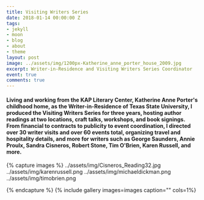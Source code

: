 ```yaml
---
title: Visiting Writers Series
date: 2018-01-14 00:00:00 Z
tags:
- jekyll
- moon
- blog
- about
- theme
layout: post
image: ../assets/img/1200px-Katherine_anne_porter_house_2009.jpg
excerpt: Writer-in-Residence and Visiting Writers Series Coordinator
event: true
comments: true
---
```

#### Living and working from the KAP Literary Center, Katherine Anne Porter's childhood home, as the Writer-in-Residence of Texas State University, I produced the Visiting Writers Series for three years, hosting author readings at two locations, craft talks, workshops, and book signings. From financial to contracts to publicity to event coordination, I directed over 30 writer visits and over 60 events total, organizing travel  and hospitality details, and more for writers such as George Saunders, Annie Proulx, Sandra Cisneros, Robert Stone, Tim O'Brien, Karen Russell, and more. 
 
{% capture images %}
	../assets/img/Cisneros_Reading32.jpg
  ../assets/img/karenrussell.png
  ../assets/img/michaeldickman.png
  ../assets/img/timobrien.png
  
{% endcapture %}
{% include gallery images=images caption="" cols=1%}
